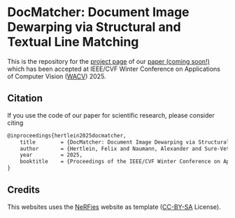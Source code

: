 # DocMatcher: Document Image Dewarping via Structural and Textual Line Matching

This is the repository for the [project page](https://felixhertlein.github.io/doc-matcher/) of
our [paper (coming soon!)]() which has been accepted at IEEE/CVF Winter Conference on Applications of Computer Vision ([WACV](https://wacv2025.thecvf.com/)) 2025.

## Citation

If you use the code of our paper for scientific research, please consider citing

```latex
@inproceedings{hertlein2025docmatcher,
	title        = {DocMatcher: Document Image Dewarping via Structural and Textual Line Matching},
	author       = {Hertlein, Felix and Naumann, Alexander and Sure-Vetter, York},
	year         = 2025,
	booktitle    = {Proceedings of the IEEE/CVF Winter Conference on Applications of Computer Vision},
}
```

## Credits

This websites uses the [NeRFies](https://nerfies.github.io) website as template ([CC-BY-SA](http://creativecommons.org/licenses/by-sa/4.0/) License).
